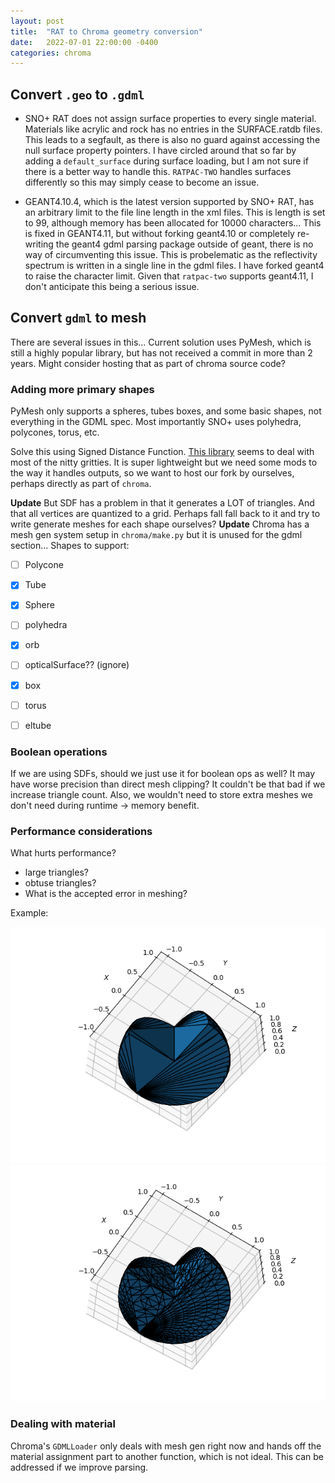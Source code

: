 ```yaml
---
layout: post
title:  "RAT to Chroma geometry conversion"
date:   2022-07-01 22:00:00 -0400
categories: chroma
---
```


## Convert `.geo`  to `.gdml`

- SNO+ RAT does not assign surface properties to every single material. Materials like acrylic and rock has no entries in the
SURFACE.ratdb files. This leads to a segfault, as there is also no guard against accessing the
null surface property pointers. I have circled around that so far by adding a `default_surface` during surface loading,
but I am not sure if there is a better way to handle this. `RATPAC-TWO` handles surfaces differently so this may simply cease to become an issue. 


- GEANT4.10.4, which is the latest version supported by SNO+
RAT, has an arbitrary limit to the file line length in the xml files. This is length is set to 99, although memory has
been allocated for 10000 characters... This is fixed in GEANT4.11, but without forking geant4.10 or completely
re-writing the geant4 gdml parsing package outside of geant, there is no way of circumventing this issue. This is
probelematic as the reflectivity spectrum is written in a single line in the gdml files. I have forked geant4 to raise
the character limit. Given that `ratpac-two` supports geant4.11, I don't
anticipate this being a serious issue.

## Convert `gdml` to mesh
There are several issues in this... Current solution uses PyMesh, which is still
a highly popular library, but has not received a commit in more than 2 years.
Might consider hosting that as part of chroma source code?

### Adding more primary shapes
PyMesh only supports a spheres, tubes boxes, and some basic shapes, not
everything in the GDML spec. Most importantly SNO+ uses polyhedra, polycones,
torus, etc.

Solve this using Signed Distance Function. [This
library](https://github.com/fogleman/sdf) seems to deal with most of the nitty
gritties. It is super lightweight but we need some mods to the way it handles
outputs, so we want to host our fork by ourselves, perhaps directly as part of
`chroma`.

**Update** But SDF has a problem in that it generates a LOT of triangles. And that all vertices are quantized to a grid. Perhaps fall fall back to it and try to write generate meshes for each shape ourselves?
**Update** Chroma has a mesh gen system setup in `chroma/make.py` but it is unused for the gdml section...
Shapes to support:
- [ ] Polycone
- [x] Tube
- [x] Sphere
- [ ] polyhedra
- [x] orb
- [ ] opticalSurface?? (ignore)
- [x] box
- [ ] torus
- [ ] eltube



### Boolean operations
If we are using SDFs, should we just use it for boolean ops as well? It may have
worse precision than direct mesh clipping? It couldn't be that bad if we
increase triangle count. Also, we wouldn't need to store extra meshes we don't
need during runtime -> memory benefit.

### Performance considerations
What hurts performance?

- large triangles?
- obtuse triangles?
- What is the accepted error in meshing?

Example:

![Large triangle mesh](/assets/geo2chroma/large_triangles.png)
![Small triangle mesh](/assets/geo2chroma/small_triangles.png)
### Dealing with material
Chroma's `GDMLLoader` only deals with mesh gen right now and hands off the
material assignment part to another function, which is not ideal. This can be
addressed if we improve parsing. 
